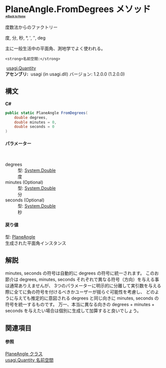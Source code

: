 # PlaneAngle.FromDegrees メソッド <div style="font-size:30%"><a href="https://github.com/usagi/usagi.cs/blob/master/docs/Home.md">≪Back to Home</a></div> 

度数法からのファクトリー 

度, 分, 秒, °, ′, ′′, deg 

主に一般生活中の平面角、測地学でよく使われる。


    <strong>名前空間:</strong>
&nbsp;<a href="N_usagi_Quantity.md">usagi.Quantity</a><br /><strong>アセンブリ:</strong>
&nbsp;usagi (in usagi.dll) バージョン: 1.2.0.0 (1.2.0.0)

## 構文

**C#**<br />
``` C#
public static PlaneAngle FromDegrees(
	double degrees,
	double minutes = 0,
	double seconds = 0
)
```


#### パラメーター
&nbsp;<dl><dt>degrees</dt><dd>型: <a href="http://msdn2.microsoft.com/ja-jp/library/643eft0t" target="_blank">System.Double</a><br />度</dd><dt>minutes (Optional)</dt><dd>型: <a href="http://msdn2.microsoft.com/ja-jp/library/643eft0t" target="_blank">System.Double</a><br />分</dd><dt>seconds (Optional)</dt><dd>型: <a href="http://msdn2.microsoft.com/ja-jp/library/643eft0t" target="_blank">System.Double</a><br />秒</dd></dl>

#### 戻り値
型: <a href="T_usagi_Quantity_PlaneAngle.md">PlaneAngle</a><br />生成された平面角インスタンス

## 解説
minutes, seconds の符号は自動的に degrees の符号に統一されます。 このお節介は degrees, minutes, seconds それぞれで異なる符号（方向）を与える事は通常ありえませんが、 3つのパラメーターに明示的に分離して実引数を与える際に全てに負の符号を付けるべきかユーザーが揺らぐ可能性を考慮し、 どのように与えても推定的に意図される degrees と同じ向きに minutes, seconds の符号を統一するものです。 万一、本当に異なる向きの degrees + minutes + seconds を与えたい場合は個別に生成して加算すると良いでしょう。

## 関連項目


#### 参照
<a href="T_usagi_Quantity_PlaneAngle.md">PlaneAngle クラス</a><br /><a href="N_usagi_Quantity.md">usagi.Quantity 名前空間</a><br />